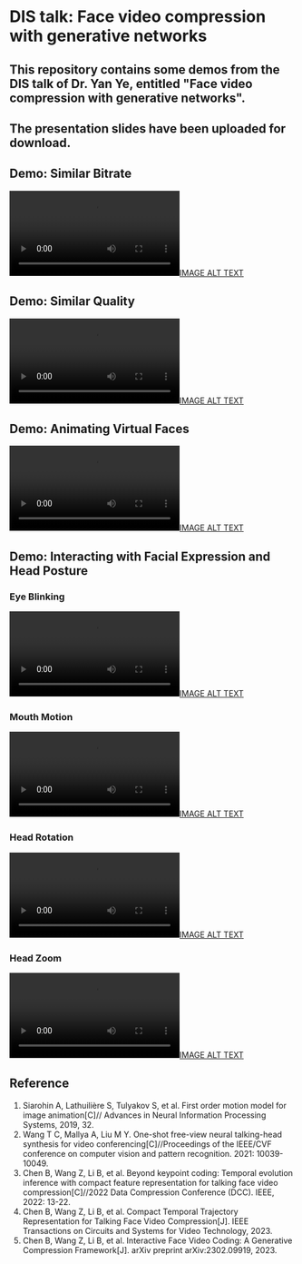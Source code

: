 # DIS talk: Face video compression with generative networks

## This repository contains some demos from the DIS talk of Dr. Yan Ye, entitled "Face video compression with generative networks". 
## The presentation slides have been uploaded for download. 

## Demo: Similar Bitrate

[![IMAGE ALT TEXT](https://user-images.githubusercontent.com/80899378/236777727-0e641d02-6a7c-46e1-be0b-bfa54745e54f.mp4)](https://user-images.githubusercontent.com/80899378/236777727-0e641d02-6a7c-46e1-be0b-bfa54745e54f.mp4)


## Demo: Similar Quality

[![IMAGE ALT TEXT](https://user-images.githubusercontent.com/80899378/236777741-ed7741bc-ac99-4bf5-a9d3-9369e938c932.mp4)](https://user-images.githubusercontent.com/80899378/236777741-ed7741bc-ac99-4bf5-a9d3-9369e938c932.mp4)


## Demo: Animating Virtual Faces

[![IMAGE ALT TEXT](https://user-images.githubusercontent.com/80899378/236778089-cc2018df-9943-4b57-8514-74dfdac712df.mp4)](https://user-images.githubusercontent.com/80899378/236778089-cc2018df-9943-4b57-8514-74dfdac712df.mp4)


## Demo: Interacting with Facial Expression and Head Posture

### Eye Blinking
[![IMAGE ALT TEXT](https://user-images.githubusercontent.com/80899378/236839259-dde854a8-587c-415b-884b-6ab607356220.mp4)](https://user-images.githubusercontent.com/80899378/236839259-dde854a8-587c-415b-884b-6ab607356220.mp4)

### Mouth Motion
[![IMAGE ALT TEXT](https://user-images.githubusercontent.com/80899378/236839296-259604c0-6806-4b07-a2ff-98fcdfc2f374.mp4)](https://user-images.githubusercontent.com/80899378/236839296-259604c0-6806-4b07-a2ff-98fcdfc2f374.mp4)

### Head Rotation
[![IMAGE ALT TEXT](https://user-images.githubusercontent.com/80899378/236839322-eabc7766-0b7b-4f21-a450-48ec8bdaf9f3.mp4)](https://user-images.githubusercontent.com/80899378/236839322-eabc7766-0b7b-4f21-a450-48ec8bdaf9f3.mp4)


### Head Zoom
[![IMAGE ALT TEXT](https://user-images.githubusercontent.com/80899378/236839332-5863fbdf-ff13-4fb5-9812-7d0033fe6d2b.mp4)](https://user-images.githubusercontent.com/80899378/236839332-5863fbdf-ff13-4fb5-9812-7d0033fe6d2b.mp4)


## Reference
1. Siarohin A, Lathuilière S, Tulyakov S, et al. First order motion model for image animation[C]// Advances in Neural Information Processing Systems, 2019, 32.
2. Wang T C, Mallya A, Liu M Y. One-shot free-view neural talking-head synthesis for video conferencing[C]//Proceedings of the IEEE/CVF conference on computer vision and pattern recognition. 2021: 10039-10049.
3. Chen B, Wang Z, Li B, et al. Beyond keypoint coding: Temporal evolution inference with compact feature representation for talking face video compression[C]//2022 Data Compression Conference (DCC). IEEE, 2022: 13-22.
4. Chen B, Wang Z, Li B, et al. Compact Temporal Trajectory Representation for Talking Face Video Compression[J]. IEEE Transactions on Circuits and Systems for Video Technology, 2023.
5. Chen B, Wang Z, Li B, et al. Interactive Face Video Coding: A Generative Compression Framework[J]. arXiv preprint arXiv:2302.09919, 2023.
